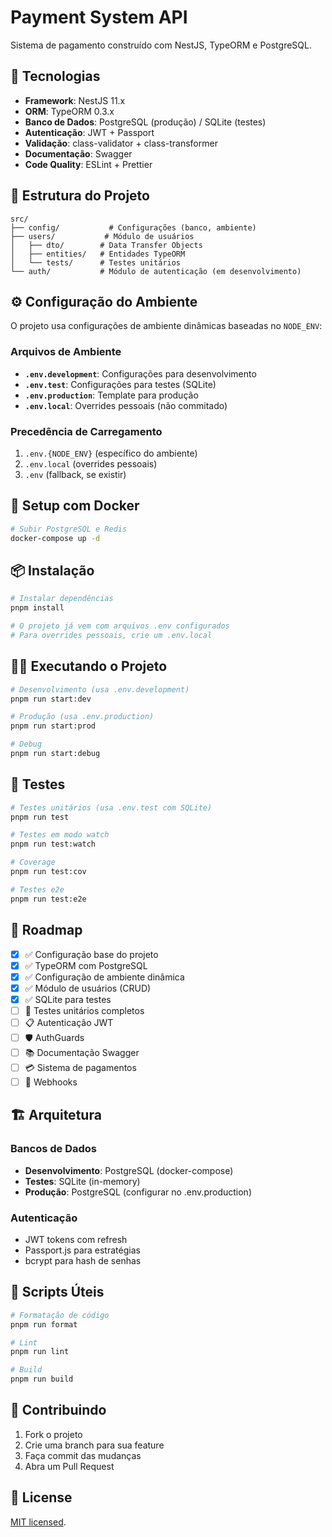 # Payment System API

Sistema de pagamento construído com NestJS, TypeORM e PostgreSQL.

## 🚀 Tecnologias

- **Framework**: NestJS 11.x
- **ORM**: TypeORM 0.3.x
- **Banco de Dados**: PostgreSQL (produção) / SQLite (testes)
- **Autenticação**: JWT + Passport
- **Validação**: class-validator + class-transformer
- **Documentação**: Swagger
- **Code Quality**: ESLint + Prettier

## 📁 Estrutura do Projeto

```
src/
├── config/           # Configurações (banco, ambiente)
├── users/           # Módulo de usuários
│   ├── dto/        # Data Transfer Objects
│   ├── entities/   # Entidades TypeORM
│   └── tests/      # Testes unitários
└── auth/           # Módulo de autenticação (em desenvolvimento)
```

## ⚙️ Configuração do Ambiente

O projeto usa configurações de ambiente dinâmicas baseadas no `NODE_ENV`:

### Arquivos de Ambiente

- **`.env.development`**: Configurações para desenvolvimento
- **`.env.test`**: Configurações para testes (SQLite)
- **`.env.production`**: Template para produção
- **`.env.local`**: Overrides pessoais (não commitado)

### Precedência de Carregamento
1. `.env.{NODE_ENV}` (específico do ambiente)
2. `.env.local` (overrides pessoais)
3. `.env` (fallback, se existir)

## 🐳 Setup com Docker

```bash
# Subir PostgreSQL e Redis
docker-compose up -d
```

## 📦 Instalação

```bash
# Instalar dependências
pnpm install

# O projeto já vem com arquivos .env configurados
# Para overrides pessoais, crie um .env.local
```

## 🏃‍♂️ Executando o Projeto

```bash
# Desenvolvimento (usa .env.development)
pnpm run start:dev

# Produção (usa .env.production)
pnpm run start:prod

# Debug
pnpm run start:debug
```

## 🧪 Testes

```bash
# Testes unitários (usa .env.test com SQLite)
pnpm run test

# Testes em modo watch
pnpm run test:watch

# Coverage
pnpm run test:cov

# Testes e2e
pnpm run test:e2e
```

## 🎯 Roadmap

- [x] ✅ Configuração base do projeto
- [x] ✅ TypeORM com PostgreSQL
- [x] ✅ Configuração de ambiente dinâmica
- [x] ✅ Módulo de usuários (CRUD)
- [x] ✅ SQLite para testes
- [ ] 🔄 Testes unitários completos
- [ ] 📋 Autenticação JWT
- [ ] 🛡️ AuthGuards
- [ ] 📚 Documentação Swagger
- [ ] 💳 Sistema de pagamentos
- [ ] 🔔 Webhooks

## 🏗️ Arquitetura

### Bancos de Dados
- **Desenvolvimento**: PostgreSQL (docker-compose)
- **Testes**: SQLite (in-memory)
- **Produção**: PostgreSQL (configurar no .env.production)

### Autenticação
- JWT tokens com refresh
- Passport.js para estratégias
- bcrypt para hash de senhas

## 📝 Scripts Úteis

```bash
# Formatação de código
pnpm run format

# Lint
pnpm run lint

# Build
pnpm run build
```

## 🤝 Contribuindo

1. Fork o projeto
2. Crie uma branch para sua feature
3. Faça commit das mudanças
4. Abra um Pull Request

## 📄 License

[MIT licensed](LICENSE).
